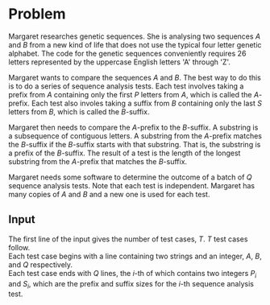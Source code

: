 # Problem

Margaret researches genetic sequences. She is analysing two sequences $A$ and $B$ from a new kind of life that does not use the typical four letter genetic alphabet. The code for the genetic sequences conveniently requires 26 letters represented by the uppercase English letters 'A' through 'Z'.

Margaret wants to compare the sequences $A$ and $B$. The best way to do this is to do a series of sequence analysis tests. Each test involves taking a prefix from $A$ containing only the first $P$ letters from $A$, which is called the $A$-prefix. Each test also involes taking a suffix from $B$ containing only the last $S$ letters from $B$, which is called the $B$-suffix.

Margaret then needs to compare the $A$-prefix to the $B$-suffix. A substring is a subsequence of contiguous letters. A substring from the $A$-prefix matches the $B$-suffix if the $B$-suffix starts with that substring. That is, the substring is a prefix of the $B$-suffix. The result of a test is the length of the longest substring from the $A$-prefix that matches the $B$-suffix.

Margaret needs some software to determine the outcome of a batch of $Q$ sequence analysis tests. Note that each test is independent. Margaret has many copies of $A$ and $B$ and a new one is used for each test.

## Input

The first line of the input gives the number of test cases, $T$. $T$ test cases follow.  
Each test case begins with a line containing two strings and an integer, $A$, $B$, and $Q$ respectively.  
Each test case ends with $Q$ lines, the $i$-th of which contains two integers $P_i$ and $S_i$, which are the prefix and suffix sizes for the $i$-th sequence analysis test.
